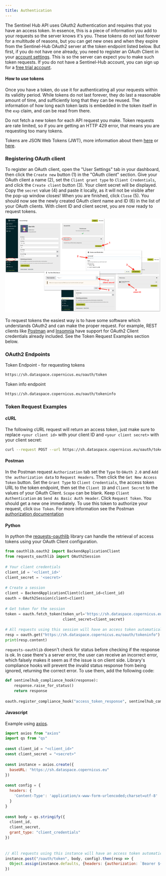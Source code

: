```yaml
---
title: Authentication
---
```


The Sentinel Hub API uses OAuth2 Authentication and requires that you
have an access token. In essence, this is a piece of information you add
to your requests so the server knows it\'s you. These tokens do not last
forever for a multitude of reasons, but you can get new ones and when
they expire from the Sentinel-Hub OAuth2 server at the token endpoint
listed below. But first, if you do not have one already, you need to
register an OAuth Client in your [account
settings](https://apps.sentinel-hub.com/dashboard/#/account/settings).
This is so the server can expect you to make such token requests. If you
do not have a Sentinel-Hub account, you can sign up for a [free trial
account](https://www.sentinel-hub.com/create_account).

#### How to use tokens

Once you have a token, do use it for authenticating all your requests
within its validity period. While tokens do not last forever, they do
last a reasonable amount of time, and sufficiently long that they can be
reused. The information of how long each token lasts is embedded in the
token itself in the `exp` claim, and can be read from there.

Do not fetch a new token for each API request you make. Token requests
are rate limited, so if you are getting an HTTP 429 error, that means
you are requesting too many tokens.

Tokens are JSON Web Tokens (JWT), more information about them
[here](https://en.wikipedia.org/wiki/JSON_Web_Token) or
[here](https://datatracker.ietf.org/doc/html/rfc7519).

### Registering OAuth client

To register an OAuth client, open the \"User Settings\" tab in your
dashboard, then click the `Create new` button (1) in the \"OAuth
client\" section. Give your OAuth client a name (2), set the
`Client grant type` to `Client Credentials`, and click the
`Create client` button (3). Your client secret will be displayed. Copy
the `secret` value (4) and paste it locally, as it will not be visible
after the pop-up window closes! When you are finished, click `Close`
(5). You should now see the newly created OAuth client name and ID (6)
in the list of your OAuth clients. With client ID and client secret, you
are now ready to request tokens.

![](img/create_oauth_client.jpg)

To request tokens the easiest way is to have some software which
understands OAuth2 and can make the proper request. For example, REST
clients like [Postman](https://www.getpostman.com/) and
[Insomnia](https://insomnia.rest/) have support for OAuth2 Client
credentials already included. See the Token Request Examples section
below.

### OAuth2 Endpoints

Token Endpoint - for requesting tokens

``` default
https://sh.dataspace.copernicus.eu/oauth/token
```

Token info endpoint

``` default
https://sh.dataspace.copernicus.eu/oauth/tokeninfo
```

### Token Request Examples

#### cURL

The following cURL request will return an access token, just make sure
to replace `<your client id>` with your client ID and
`<your client secret>` with your client secret:

``` bash
curl --request POST --url https://sh.dataspace.copernicus.eu/oauth/token --header "content-type: application/x-www-form-urlencoded" --data "grant_type=client_credentials&client_id=<your client id>" --data-urlencode "client_secret=<your client secret>"
```

#### Postman

In the Postman request `Authorization` tab set the `Type` to `OAuth 2.0`
and `Add the authorization data` to `Request Headers`. Then click the
`Get New Access Token` button. Set the `Grant Type` to
`Client Credentials`, the access token URL to the token endpoint, then
set the `Client ID` and `Client Secret` to the values of your OAuth
Client. `Scope` can be blank. Keep `Client Authentication` as
`Send As Basic Auth Header`. Click `Request Token`. You should get a new
one immediately. To use this token to authorize your request, click
`Use Token`. For more information see the Postman [authorization
documentation](https://learning.getpostman.com/docs/postman/sending_api_requests/authorization/#oauth-20)

#### Python

In python the
[requests-oauthlib](https://github.com/requests/requests-oauthlib)
library can handle the retrieval of access tokens using your OAuth
Client configuration.

``` python
from oauthlib.oauth2 import BackendApplicationClient
from requests_oauthlib import OAuth2Session

# Your client credentials
client_id = '<client_id>'
client_secret = '<secret>'

# Create a session
client = BackendApplicationClient(client_id=client_id)
oauth = OAuth2Session(client=client)

# Get token for the session
token = oauth.fetch_token(token_url='https://sh.dataspace.copernicus.eu/oauth/token',
                          client_secret=client_secret)

# All requests using this session will have an access token automatically added
resp = oauth.get("https://sh.dataspace.copernicus.eu/oauth/tokeninfo")
print(resp.content)
```

`requests-oauthlib` doesn\'t check for status before checking if the
response is ok. In case there\'s a server error, the user can receive an
incorrect error, which falsely makes it seem as if the issue is on
client side. Library\'s compliance hooks will prevent the invalid status
response from being ignored, returning the correct error. To use them,
add the following code:

``` python
def sentinelhub_compliance_hook(response):
    response.raise_for_status()
    return response

oauth.register_compliance_hook("access_token_response", sentinelhub_compliance_hook)
```

#### Javascript

Example using [axios](https://github.com/axios/axios).

``` javascript
import axios from "axios"
import qs from "qs"

const client_id = "<client_id>"
const client_secret = "<secret>"

const instance = axios.create({
  baseURL: "https://sh.dataspace.copernicus.eu"
})

const config = {
  headers: {
    'Content-Type': 'application/x-www-form-urlencoded;charset=utf-8'
  }
}

const body = qs.stringify({
  client_id,
  client_secret,
  grant_type: "client_credentials"
})


// All requests using this instance will have an access token automatically added
instance.post("/oauth/token", body, config).then(resp => {
  Object.assign(instance.defaults, {headers: {authorization: `Bearer ${resp.data.access_token}`}})
})
```
